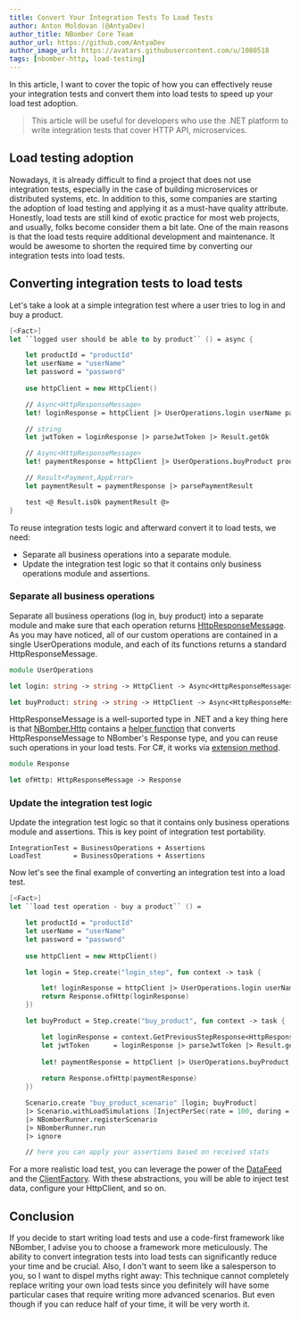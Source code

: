 ```yaml
---
title: Convert Your Integration Tests To Load Tests
author: Anton Moldovan (@AntyaDev)
author_title: NBomber Core Team
author_url: https://github.com/AntyaDev
author_image_url: https://avatars.githubusercontent.com/u/1080518
tags: [nbomber-http, load-testing]
---
```


In this article, I want to cover the topic of how you can effectively reuse your integration tests and convert them into load tests to speed up your load test adoption. 

> This article will be useful for developers who use the .NET platform to write integration tests that cover HTTP API, microservices.

## Load testing adoption

Nowadays, it is already difficult to find a project that does not use integration tests, especially in the case of building microservices or distributed systems, etc. In addition to this, some companies are starting the adoption of load testing and applying it as a must-have quality attribute. Honestly, load tests are still kind of exotic practice for most web projects, and usually, folks become consider them a bit late. One of the main reasons is that the load tests require additional development and maintenance. It would be awesome to shorten the required time by converting our integration tests into load tests.

## Converting integration tests to load tests

Let's take a look at a simple integration test where a user tries to log in and buy a product. 

```fsharp
[<Fact>]
let ``logged user should be able to by product`` () = async {

    let productId = "productId"
    let userName = "userName"
    let password = "password"
    
    use httpClient = new HttpClient()

    // Async<HttpResponseMessage>
    let! loginResponse = httpClient |> UserOperations.login userName password

    // string
    let jwtToken = loginResponse |> parseJwtToken |> Result.getOk

    // Async<HttpResponseMessage>
    let! paymentResponse = httpClient |> UserOperations.buyProduct productId jwtToken

    // Result<Payment,AppError>
    let paymentResult = paymentResponse |> parsePaymentResult

    test <@ Result.isOk paymentResult @>
}
```

To reuse integration tests logic and afterward convert it to load tests, we need:

- Separate all business operations into a separate module.
- Update the integration test logic so that it contains only business operations module and assertions.

### Separate all business operations

Separate all business operations (log in, buy product) into a separate module and make sure that each operation returns [HttpResponseMessage](https://docs.microsoft.com/en-us/dotnet/api/system.net.http.httpresponsemessage?view=net-5.0). As you may have noticed, all of our custom operations are contained in a single UserOperations module, and each of its functions returns a standard HttpResponseMessage. 

```fsharp
module UserOperations

let login: string -> string -> HttpClient -> Async<HttpResponseMessage>

let buyProduct: string -> string -> HttpClient -> Async<HttpResponseMessage>
```

HttpResponseMessage is a well-suported type in .NET and a key thing here is that [NBomber.Http](https://github.com/PragmaticFlow/NBomber.Http) contains a [helper function](https://github.com/PragmaticFlow/NBomber.Http/blob/dev/src/NBomber.Http/Api/FSharp.fs#L24) that converts HttpResponseMessage to NBomber's Response type, and you can reuse such operations in your load tests. For C#, it works via [extension method](https://github.com/PragmaticFlow/NBomber.Http/blob/dev/src/NBomber.Http/Api/CSharp.fs#L44).


```fsharp
module Response

let ofHttp: HttpResponseMessage -> Response
```

### Update the integration test logic

Update the integration test logic so that it contains only business operations module and assertions. This is key point of integration test portability. 

```
IntegrationTest = BusinessOperations + Assertions
LoadTest        = BusinessOperations + Assertions
```

Now let's see the final example of converting an integration test into a load test.

```fsharp
[<Fact>]
let ``load test operation - buy a product`` () = 

    let productId = "productId"
    let userName = "userName"
    let password = "password"
    
    use httpClient = new HttpClient()

    let login = Step.create("login_step", fun context -> task {

        let! loginResponse = httpClient |> UserOperations.login userName password        
        return Response.ofHttp(loginResponse)
    })

    let buyProduct = Step.create("buy_product", fun context -> task {

        let loginResponse = context.GetPreviousStepResponse<HttpResponseMessage>()
        let jwtToken      = loginResponse |> parseJwtToken |> Result.getOk        
        
        let! paymentResponse = httpClient |> UserOperations.buyProduct productId jwtToken        
        
        return Response.ofHttp(paymentResponse)
    })

    Scenario.create "buy_product_scenario" [login; buyProduct]
    |> Scenario.withLoadSimulations [InjectPerSec(rate = 100, during = minutes 5)]
    |> NBomberRunner.registerScenario
    |> NBomberRunner.run
    |> ignore

    // here you can apply your assertions based on received stats
```

For a more realistic load test, you can leverage the power of the [DataFeed](https://nbomber.com/docs/general-concepts#datafeed) and the [ClientFactory](https://nbomber.com/docs/general-concepts#clientfactory). With these abstractions, you will be able to inject test data, configure your HttpClient, and so on.

## Conclusion

If you decide to start writing load tests and use a code-first framework like NBomber, I advise you to choose a framework more meticulously. The ability to convert integration tests into load tests can significantly reduce your time and be crucial. Also, I don't want to seem like a salesperson to you, so I want to dispel myths right away: This technique cannot completely replace writing your own load tests since you definitely will have some particular cases that require writing more advanced scenarios. But even though if you can reduce half of your time, it will be very worth it.